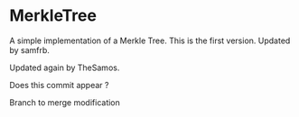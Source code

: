 # MerkleTree
A simple implementation of a Merkle Tree.
This is the first version. Updated by samfrb.

Updated again by TheSamos.

Does this commit appear ?

Branch to merge modification
